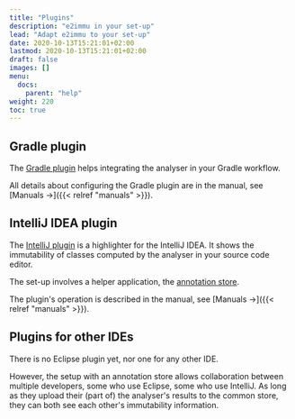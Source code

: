 ```yaml
---
title: "Plugins"
description: "e2immu in your set-up"
lead: "Adapt e2immu to your set-up"
date: 2020-10-13T15:21:01+02:00
lastmod: 2020-10-13T15:21:01+02:00
draft: false
images: []
menu:
  docs:
    parent: "help"
weight: 220
toc: true
---
```


## Gradle plugin

The [Gradle plugin](https://github.com/e2immu/e2immu/tree/main/gradle-plugin) helps integrating the analyser in your Gradle workflow.

All details about configuring the Gradle plugin are in the manual, see [Manuals →]({{< relref "manuals" >}}).


## IntelliJ IDEA plugin

The [IntelliJ plugin](https://github.com/e2immu/e2immu-intellij-plugin) is a highlighter for the IntelliJ IDEA. It shows the immutability of classes computed by the analyser in your source code editor.

The set-up involves a helper application, the [annotation store](https://github.com/e2immu/e2immu-annotation-store).

The plugin's operation is described in the manual, see [Manuals →]({{< relref "manuals" >}}).

## Plugins for other IDEs

There is no Eclipse plugin yet, nor one for any other IDE.

However, the setup with an annotation store allows collaboration between multiple developers, some who use Eclipse, some who use IntelliJ. As long as they upload their (part of) the analyser's results to the common store, they can both see each other's immutability information.  